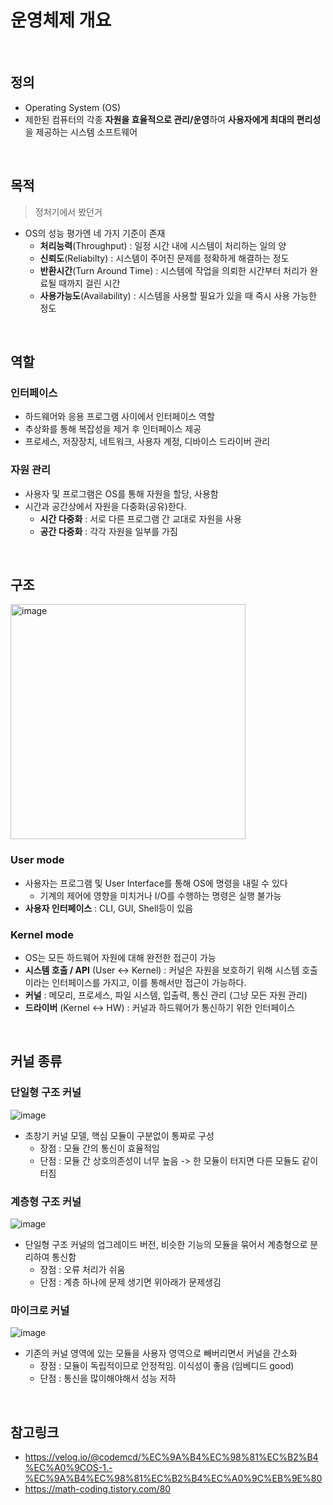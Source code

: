 # 운영체제 개요

<br>

## 정의

- Operating System (OS)
- 제한된 컴퓨터의 각종 **자원을 효율적으로 관리/운영**하여 **사용자에게 최대의 편리성**을 제공하는 시스템 소프트웨어

<br>

## 목적
> 정처기에서 봤던거

- OS의 성능 평가엔 네 가지 기준이 존재
  - **처리능력**(Throughput) : 일정 시간 내에 시스템이 처리하는 일의 양
  - **신뢰도**(Reliabilty) : 시스템이 주어진 문제를 정확하게 해결하는 정도
  - **반환시간**(Turn Around Time) : 시스템에 작업을 의뢰한 시간부터 처리가 완료될 때까지 걸린 시간
  - **사용가능도**(Availability) : 시스템을 사용할 필요가 있을 때 즉시 사용 가능한 정도

<br>

## 역할

### 인터페이스

- 하드웨어와 응용 프로그램 사이에서 인터페이스 역할
- 추상화를 통해 복잡성을 제거 후 인터페이스 제공
- 프로세스, 저장장치, 네트워크, 사용자 계정, 디바이스 드라이버 관리

### 자원 관리

- 사용자 및 프로그램은 OS를 통해 자원을 할당, 사용함
- 시간과 공간상에서 자원을 다중화(공유)한다.
    - **시간 다중화** : 서로 다른 프로그램 간 교대로 자원을 사용
    - **공간 다중화** : 각각 자원을 일부를 가짐
<br>
    
## 구조

<img width="376" alt="image" src="https://user-images.githubusercontent.com/71180414/148101477-45da395b-e460-4c96-8675-660d0af80578.png">

### User mode

- 사용자는 프로그램 및 User Interface를 통해 OS에 명령을 내릴 수 있다
   - 기계의 제어에 영향을 미치거나 I/O를 수행하는 명령은 실행 불가능
- **사용자 인터페이스** : CLI, GUI, Shell등이 있음

### Kernel mode

- OS는 모든 하드웨어 자원에 대해 완전한 접근이 가능
- **시스템 호출 / API** (User <-> Kernel) : 커널은 자원을 보호하기 위해 시스템 호출이라는 인터페이스를 가지고, 이를 통해서만 접근이 가능하다.
- **커널** : 메모리, 프로세스, 파일 시스템, 입출력, 통신 관리 (그냥 모든 자원 관리)
- **드라이버** (Kernel <-> HW) : 커널과 하드웨어가 통신하기 위한 인터페이스

<br>

## 커널 종류

### 단일형 구조 커널

![image](https://user-images.githubusercontent.com/71180414/147950324-a2fa3dd0-c1e6-459b-a6e4-0537e1781999.png)

- 초창기 커널 모델, 핵심 모듈이 구분없이 통짜로 구성
  - 장점 : 모듈 간의 통신이 효율적임
  - 단점 : 모듈 간 상호의존성이 너무 높음 -> 한 모듈이 터지면 다른 모듈도 같이 터짐

### 계층형 구조 커널

![image](https://user-images.githubusercontent.com/71180414/147950517-db309fd2-c5c5-4ff7-b104-e1d8a08f0e3a.png)

- 단일형 구조 커널의 업그레이드 버전, 비슷한 기능의 모듈을 묶어서 계층형으로 분리하여 통신함
  - 장점 : 오류 처리가 쉬움
  - 단점 : 계층 하나에 문제 생기면 위아래가 문제생김

### 마이크로 커널

![image](https://user-images.githubusercontent.com/71180414/147951174-f6a67d71-2b3a-44aa-af93-36632e1bcf6f.png)

- 기존의 커널 영역에 있는 모듈을 사용자 영역으로 빼버리면서 커널을 간소화
   - 장점 : 모듈이 독립적이므로 안정적임. 이식성이 좋음 (임베디드 good)
   - 단점 : 통신을 많이해야해서 성능 저하

<br>

## 참고링크

- https://velog.io/@codemcd/%EC%9A%B4%EC%98%81%EC%B2%B4%EC%A0%9COS-1.-%EC%9A%B4%EC%98%81%EC%B2%B4%EC%A0%9C%EB%9E%80
- https://math-coding.tistory.com/80

  